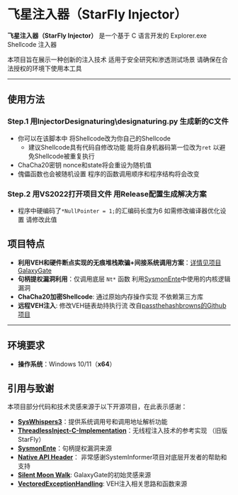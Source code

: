 # 飞星注入器（StarFly Injector）

**飞星注入器（StarFly Injector）** 是一个基于 C 语言开发的 Explorer.exe Shellcode 注入器

本项目旨在展示一种创新的注入技术 适用于安全研究和渗透测试场景 请确保在合法授权的环境下使用本工具

---

## 使用方法
### Step.1 用InjectorDesignaturing\designaturing.py 生成新的C文件
- 你可以在该脚本中 将Shellcode改为你自己的Shellcode
  - 建议Shellcode具有代码自修改功能 能将自身机器码第一位改为`ret` 以避免Shellcode被重复执行
- ChaCha20密钥 nonce和state将会重设为随机值
- 傀儡函数也会被随机设置 程序的函数调用顺序和程序结构将会改变

### Step.2 用VS2022打开项目文件 用Release配置生成解决方案
- 程序中硬编码了`*NullPointer = 1;`的汇编码长度为6 如需修改编译器优化设置 请修改此值

## 项目特点

- **利用VEH和硬件断点实现的无痕堆栈欺骗+间接系统调用方案**：[详情见项目 GalaxyGate](https://github.com/cnmrsunshine/galaxygate)
- **句柄提权漏洞利用**：仅调用底层 `Nt*` 函数 利用[SysmonEnte](https://github.com/codewhitesec/SysmonEnte)中使用的内核逻辑漏洞
- **ChaCha20加密Shellcode**: 通过原始内存操作实现 不依赖第三方库
- **远程VEH注入**: 修改VEH链表劫持执行流 改自[passthehashbrowns的Github项目](https://github.com/passthehashbrowns/VectoredExceptionHandling/)

---

## 环境要求
- **操作系统**：Windows 10/11（**x64**）

## 引用与致谢

本项目部分代码和技术灵感来源于以下开源项目，在此表示感谢：

- **[SysWhispers3](https://github.com/klezVirus/SysWhispers3)**：提供系统调用号和调用地址解析功能
- **[ThreadlessInject-C-Implementation](https://github.com/lsecqt/ThreadlessInject-C-Implementation)**：无线程注入技术的参考实现 （旧版StarFly）
- **[SysmonEnte](https://github.com/codewhitesec/SysmonEnte)**：句柄提权漏洞来源
- **[Native API Header](https://github.com/winsiderss/phnt)**： 非常感谢SystemInformer项目对底层开发者的帮助和支持
- **[Silent Moon Walk](https://github.com/klezVirus/SilentMoonwalk)**: GalaxyGate的初始灵感来源
- **[VectoredExceptionHandling](https://github.com/passthehashbrowns/VectoredExceptionHandling/)**: VEH注入相关思路和函数来源
